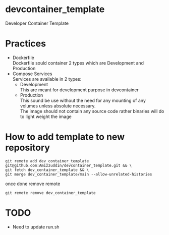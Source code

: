 # devcontainer_template
Developer Container Template

# Practices
- Dockerfile  
Dockerfile sould container 2 types which are Development and Production
- Compose Services  
Services are available in 2 types: 
    - Development  
    This are meant for development purpose in devcontainer
    - Production  
    This sound be use without the need for any mounting of any volumes unless absolute necessary.  
    The image should not contain any source code rather binaries will do to light weight the image

# How to add template to new repository
```dotnetcli
git remote add dev_container_template git@github.com:Amizzuddin/devcontainer_template.git && \
git fetch dev_container_template && \
git merge dev_container_template/main --allow-unrelated-histories
```
once done remove remote
```dotnetcli
git remote remove dev_container_template
```

# TODO
- Need to update run.sh